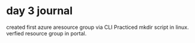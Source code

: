 # day 3 journal 
created first azure aresource group via CLI
Practiced mkdir script in linux.
verfied resource group in portal.


